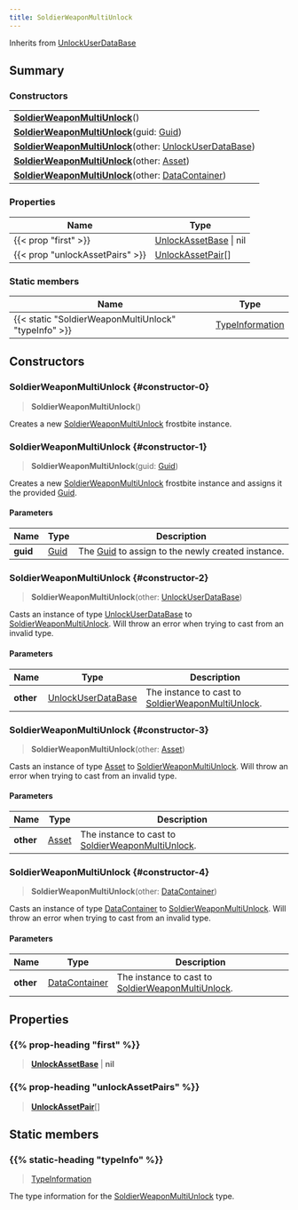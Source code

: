 ```yaml
---
title: SoldierWeaponMultiUnlock
---
```


Inherits from 
[UnlockUserDataBase](/vext/ref/fb/unlockuserdatabase)

## Summary
### Constructors
| |
| ----------- |
| **[SoldierWeaponMultiUnlock](#constructor-0)**() |
| **[SoldierWeaponMultiUnlock](#constructor-1)**(guid: [Guid](/vext/ref/shared/class/guid)) |
| **[SoldierWeaponMultiUnlock](#constructor-2)**(other: [UnlockUserDataBase](/vext/ref/fb/unlockuserdatabase)) |
| **[SoldierWeaponMultiUnlock](#constructor-3)**(other: [Asset](/vext/ref/fb/asset)) |
| **[SoldierWeaponMultiUnlock](#constructor-4)**(other: [DataContainer](/vext/ref/shared/class/datacontainer)) |

### Properties
| Name | Type |
| ---- | ---- |
| {{< prop "first" >}} | [UnlockAssetBase](/vext/ref/fb/unlockassetbase) \| nil |
| {{< prop "unlockAssetPairs" >}} | [UnlockAssetPair](/vext/ref/fb/unlockassetpair)[] |

### Static members
| Name | Type |
| ---- | ---- |
| {{< static "SoldierWeaponMultiUnlock" "typeInfo" >}} | [TypeInformation](/vext/ref/shared/class/typeinformation) |

## Constructors
### SoldierWeaponMultiUnlock {#constructor-0}
> **SoldierWeaponMultiUnlock**()

Creates a new [SoldierWeaponMultiUnlock](/vext/ref/fb/soldierweaponmultiunlock) frostbite instance.

### SoldierWeaponMultiUnlock {#constructor-1}
> **SoldierWeaponMultiUnlock**(guid: [Guid](/vext/ref/shared/class/guid))

Creates a new [SoldierWeaponMultiUnlock](/vext/ref/fb/soldierweaponmultiunlock) frostbite instance and assigns it the provided [Guid](/vext/ref/shared/class/guid).

#### Parameters
| Name | Type | Description |
| ---- | ---- | ----------- |
| **guid** | [Guid](/vext/ref/shared/class/guid) | The [Guid](/vext/ref/shared/class/guid) to assign to the newly created instance. |

### SoldierWeaponMultiUnlock {#constructor-2}
> **SoldierWeaponMultiUnlock**(other: [UnlockUserDataBase](/vext/ref/fb/unlockuserdatabase))

Casts an instance of type [UnlockUserDataBase](/vext/ref/fb/unlockuserdatabase) to [SoldierWeaponMultiUnlock](/vext/ref/fb/soldierweaponmultiunlock). Will throw an error when trying to cast from an invalid type.

#### Parameters
| Name | Type | Description |
| ---- | ---- | ----------- |
| **other** | [UnlockUserDataBase](/vext/ref/fb/unlockuserdatabase) | The instance to cast to [SoldierWeaponMultiUnlock](/vext/ref/fb/soldierweaponmultiunlock). |

### SoldierWeaponMultiUnlock {#constructor-3}
> **SoldierWeaponMultiUnlock**(other: [Asset](/vext/ref/fb/asset))

Casts an instance of type [Asset](/vext/ref/fb/asset) to [SoldierWeaponMultiUnlock](/vext/ref/fb/soldierweaponmultiunlock). Will throw an error when trying to cast from an invalid type.

#### Parameters
| Name | Type | Description |
| ---- | ---- | ----------- |
| **other** | [Asset](/vext/ref/fb/asset) | The instance to cast to [SoldierWeaponMultiUnlock](/vext/ref/fb/soldierweaponmultiunlock). |

### SoldierWeaponMultiUnlock {#constructor-4}
> **SoldierWeaponMultiUnlock**(other: [DataContainer](/vext/ref/shared/class/datacontainer))

Casts an instance of type [DataContainer](/vext/ref/shared/class/datacontainer) to [SoldierWeaponMultiUnlock](/vext/ref/fb/soldierweaponmultiunlock). Will throw an error when trying to cast from an invalid type.

#### Parameters
| Name | Type | Description |
| ---- | ---- | ----------- |
| **other** | [DataContainer](/vext/ref/shared/class/datacontainer) | The instance to cast to [SoldierWeaponMultiUnlock](/vext/ref/fb/soldierweaponmultiunlock). |

## Properties
### {{% prop-heading "first" %}}
> **[UnlockAssetBase](/vext/ref/fb/unlockassetbase)** | **nil**

### {{% prop-heading "unlockAssetPairs" %}}
> **[UnlockAssetPair](/vext/ref/fb/unlockassetpair)**[]

## Static members
### {{% static-heading "typeInfo" %}}
> [TypeInformation](/vext/ref/shared/class/typeinformation)

The type information for the [SoldierWeaponMultiUnlock](/vext/ref/fb/soldierweaponmultiunlock) type.

